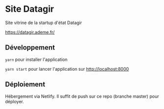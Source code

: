 # Site Datagir

Site vitrine de la startup d'état Datagir

https://datagir.ademe.fr/

## Développement

`yarn` pour installer l'application

`yarn start` pour lancer l'application sur [http://localhost:8000](http://localhost:8000)

## Déploiement

Hébergement via Netlify. Il suffit de push sur ce repo (branche master) pour déployer.
